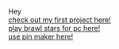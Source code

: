 Hey
<br>
<a href="https://megasss98.github.io/test/test.html">check out my first project here!</a> 
<br>
<a href="https://megasss98.github.io/test/Brawl Stars.html">play brawl stars for pc here!</a> 
<br>
<a href="https://megasss98.github.io/test/Pin Maker.html">use pin maker here!</a> 


